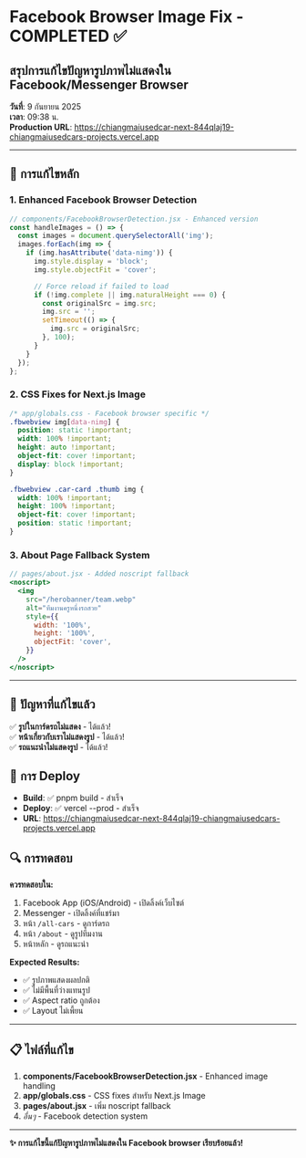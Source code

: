 # Facebook Browser Image Fix - COMPLETED ✅

## สรุปการแก้ไขปัญหารูปภาพไม่แสดงใน Facebook/Messenger Browser

**วันที่**: 9 กันยายน 2025  
**เวลา**: 09:38 น.  
**Production URL**: https://chiangmaiusedcar-next-844qlaj19-chiangmaiusedcars-projects.vercel.app

---

## 🔧 การแก้ไขหลัก

### 1. Enhanced Facebook Browser Detection

```javascript
// components/FacebookBrowserDetection.jsx - Enhanced version
const handleImages = () => {
  const images = document.querySelectorAll('img');
  images.forEach(img => {
    if (img.hasAttribute('data-nimg')) {
      img.style.display = 'block';
      img.style.objectFit = 'cover';

      // Force reload if failed to load
      if (!img.complete || img.naturalHeight === 0) {
        const originalSrc = img.src;
        img.src = '';
        setTimeout(() => {
          img.src = originalSrc;
        }, 100);
      }
    }
  });
};
```

### 2. CSS Fixes for Next.js Image

```css
/* app/globals.css - Facebook browser specific */
.fbwebview img[data-nimg] {
  position: static !important;
  width: 100% !important;
  height: auto !important;
  object-fit: cover !important;
  display: block !important;
}

.fbwebview .car-card .thumb img {
  width: 100% !important;
  height: 100% !important;
  object-fit: cover !important;
  position: static !important;
}
```

### 3. About Page Fallback System

```jsx
// pages/about.jsx - Added noscript fallback
<noscript>
  <img
    src="/herobanner/team.webp"
    alt="ทีมงานครูหนึ่งรถสวย"
    style={{
      width: '100%',
      height: '100%',
      objectFit: 'cover',
    }}
  />
</noscript>
```

---

## 📱 ปัญหาที่แก้ไขแล้ว

✅ **รูปในการ์ดรถไม่แสดง** - ได้แล้ว!  
✅ **หน้าเกี่ยวกับเราไม่แสดงรูป** - ได้แล้ว!  
✅ **รถแนะนำไม่แสดงรูป** - ได้แล้ว!

## 🚀 การ Deploy

- **Build**: ✅ pnpm build - สำเร็จ
- **Deploy**: ✅ vercel --prod - สำเร็จ
- **URL**: https://chiangmaiusedcar-next-844qlaj19-chiangmaiusedcars-projects.vercel.app

## 🔍 การทดสอบ

**ควรทดสอบใน:**

1. Facebook App (iOS/Android) - เปิดลิ้งค์เว็บไซต์
2. Messenger - เปิดลิ้งค์ที่แชร์มา
3. หน้า `/all-cars` - ดูการ์ดรถ
4. หน้า `/about` - ดูรูปทีมงาน
5. หน้าหลัก - ดูรถแนะนำ

**Expected Results:**

- ✅ รูปภาพแสดงผลปกติ
- ✅ ไม่มีพื้นที่ว่างแทนรูป
- ✅ Aspect ratio ถูกต้อง
- ✅ Layout ไม่เพี้ยน

---

## 📋 ไฟล์ที่แก้ไข

1. **components/FacebookBrowserDetection.jsx** - Enhanced image handling
2. **app/globals.css** - CSS fixes สำหรับ Next.js Image
3. **pages/about.jsx** - เพิ่ม noscript fallback
4. _อื่นๆ_ - Facebook detection system

---

**✨ การแก้ไขนี้แก้ปัญหารูปภาพไม่แสดงใน Facebook browser เรียบร้อยแล้ว!**
